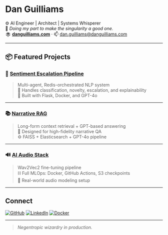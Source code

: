 # Dan Guilliams

⚙️ AI Engineer | Architect | Systems Whisperer  
🧠 *Doing my part to make the singularity a good one.*  
<img src="https://raw.githubusercontent.com/dguilliams3/dguilliams3/main/assets/Dan_Guilliams_Logo_Circle.png" alt="Fox King" height="18" style="vertical-align: middle;" /> [**danguilliams.com**](https://danguilliams.com) · 📫 dan.guilliams@danguilliams.com

---

## 📦 Featured Projects

### 🧠 [Sentiment Escalation Pipeline](https://github.com/dguilliams3/sentiment-escalation-engine)
> Multi-agent, Redis-orchestrated NLP system  
> 🚨 Handles classification, novelty, escalation, and explainability  
> 🐳 Built with Flask, Docker, and GPT-4o

---

### 📚 [Narrative RAG](https://github.com/dguilliams3/narrative-data-process-for-RAG-pipeline)
> Long-form context retrieval + GPT-based answering  
> 🧾 Designed for high-fidelity narrative QA  
> ⚙️ FAISS + Elasticsearch + GPT-4o pipeline

---

### 🔊 [AI Audio Stack](https://github.com/dguilliams3/ai-audio-processing-pipeline)
> Wav2Vec2 fine-tuning pipeline  
> ⛓️ Full MLOps: Docker, GitHub Actions, S3 checkpoints  
> 🧪 Real-world audio modeling setup

---

## Connect

[![GitHub](https://img.shields.io/badge/GitHub-%2312100E.svg?logo=github&logoColor=white)](https://github.com/dguilliams3)
[![LinkedIn](https://img.shields.io/badge/LinkedIn-%230077B5.svg?logo=linkedin&logoColor=white)](https://linkedin.com/in/dan-guilliams)
[![Docker](https://img.shields.io/badge/Docker-%230db7ed.svg?logo=docker&logoColor=white)](https://hub.docker.com/u/dguilliams3)

---

> *Negentropic wizardry in production.*
